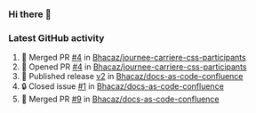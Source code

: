 ### Hi there 👋


### Latest GitHub activity
<!--START_SECTION:activity-->
1. 🎉 Merged PR [#4](https://github.com/Bhacaz/journee-carriere-css-participants/pull/4) in [Bhacaz/journee-carriere-css-participants](https://github.com/Bhacaz/journee-carriere-css-participants)
2. 💪 Opened PR [#4](https://github.com/Bhacaz/journee-carriere-css-participants/pull/4) in [Bhacaz/journee-carriere-css-participants](https://github.com/Bhacaz/journee-carriere-css-participants)
3. 🚀 Published release [v2](https://github.com/Bhacaz/docs-as-code-confluence/releases/tag/v2) in [Bhacaz/docs-as-code-confluence](https://github.com/Bhacaz/docs-as-code-confluence)
4. 🔒 Closed issue [#1](https://github.com/Bhacaz/docs-as-code-confluence/issues/1) in [Bhacaz/docs-as-code-confluence](https://github.com/Bhacaz/docs-as-code-confluence)
5. 🎉 Merged PR [#9](https://github.com/Bhacaz/docs-as-code-confluence/pull/9) in [Bhacaz/docs-as-code-confluence](https://github.com/Bhacaz/docs-as-code-confluence)
<!--END_SECTION:activity-->

<!--
**Bhacaz/bhacaz** is a ✨ _special_ ✨ repository because its `README.md` (this file) appears on your GitHub profile.

Here are some ideas to get you started:

- 🔭 I’m currently working on ...
- 🌱 I’m currently learning ...
- 👯 I’m looking to collaborate on ...
- 🤔 I’m looking for help with ...
- 💬 Ask me about ...
- 📫 How to reach me: ...
- 😄 Pronouns: ...
- ⚡ Fun fact: ...
-->
